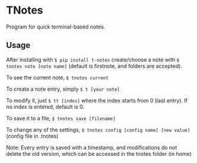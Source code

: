 # TNotes
Program for quick terminal-based notes.

## Usage

After installing with `$ pip install t-notes` create/choose a note with `$ tnotes note [note name]` (default is firstnote, and folders are accepted).

To see the current note, `$ tnotes current`

To create a note entry, simply `$ t [your note]`

To modify it, just `$ tt [index]` where the index starts from 0 (last entry). If no index is entered, default is 0.

To save it to a file, `$ tnotes save [filename]`

To change any of the settings, `$ tnotes config [config name] [new value]` (config file in .tnotes)

Note: Every entry is saved with a timestamp, and modifications do not delete the old version, which can be accessed in the tnotes folder (in home)
